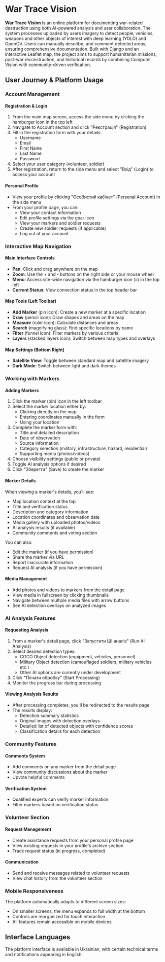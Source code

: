 # War Trace Vision

**War Trace Vision** is an online platform for documenting war-related destruction using both AI-powered analysis and user collaboration. The system processes uploaded by users imagery to detect people, vehicles, weapons and other objects of interest with deep learning (YOLO) and OpenCV. Users can manually describe, and comment detected areas, ensuring comprehensive documentation. Built with Django and an interactive Leaflet map, the project aims to support humanitarian missions, post-war reconstruction, and historical records by combining Computer Vision with community-driven verification.

## User Journey & Platform Usage

### Account Management

#### Registration & Login
1. From the main map screen, access the side menu by clicking the hamburger icon in the top left
2. Navigate to Account section and click "Реєстрація" (Registration)
3. Fill in the registration form with your details:
   - Username
   - Email
   - First Name
   - Last Name
   - Password
4. Select your user category (volunteer, soldier)
5. After registration, return to the side menu and select "Вхід" (Login) to access your account

#### Personal Profile
- View your profile by clicking "Особистий кабінет" (Personal Account) in the side menu
- From your profile page, you can:
  - View your contact information
  - Edit profile settings via the gear icon
  - View your markers and soldier requests
  - Create new soldier requests (if applicable)
  - Log out of your account

### Interactive Map Navigation

#### Main Interface Controls
- **Pan**: Click and drag anywhere on the map
- **Zoom**: Use the + and - buttons on the right side or your mouse wheel
- **Menu**: Access site-wide navigation via the hamburger icon (≡) in the top left
- **Current Status**: View connection status in the top header bar

#### Map Tools (Left Toolbar)
- **Add Marker** (pin icon): Create a new marker at a specific location
- **Draw** (pencil icon): Draw shapes and areas on the map
- **Measure** (ruler icon): Calculate distances and areas
- **Search** (magnifying glass): Find specific locations by name
- **Filter** (funnel icon): Filter markers by various criteria
- **Layers** (stacked layers icon): Switch between map types and overlays

#### Map Settings (Bottom Right)
- **Satellite View**: Toggle between standard map and satellite imagery
- **Dark Mode**: Switch between light and dark themes

### Working with Markers

#### Adding Markers
1. Click the marker (pin) icon in the left toolbar
2. Select the marker location either by:
   - Clicking directly on the map
   - Entering coordinates manually in the form
   - Using your location
3. Complete the marker form with:
   - Title and detailed description
   - Date of observation
   - Source information
   - Category selection (military, infrastructure, hazard, residential)
   - Supporting media (photos/videos)
4. Choose visibility settings (public or private)
5. Toggle AI analysis options if desired
6. Click "Зберегти" (Save) to create the marker

#### Marker Details
When viewing a marker's details, you'll see:
- Map location context at the top
- Title and verification status
- Description and category information
- Location coordinates and observation date
- Media gallery with uploaded photos/videos
- AI analysis results (if available)
- Community comments and voting section

You can also:
- Edit the marker (if you have permission)
- Share the marker via URL
- Report inaccurate information
- Request AI analysis (if you have permission)

#### Media Management
- Add photos and videos to markers from the detail page
- View media in fullscreen by clicking thumbnails
- Navigate between multiple media files with arrow buttons
- See AI detection overlays on analyzed images

### AI Analysis Features

#### Requesting Analysis
1. From a marker's detail page, click "Запустити ШІ аналіз" (Run AI Analysis)
2. Select desired detection types:
   - COCO Object detection (equipment, vehicles, personnel)
   - Military Object detection (camouflaged soldiers, military vehicles etc.)
   - Other AI options are currently under development
3. Click "Почати обробку" (Start Processing)
4. Monitor the progress bar during processing

#### Viewing Analysis Results
- After processing completes, you'll be redirected to the results page
- The results display:
  - Detection summary statistics
  - Original images with detection overlays
  - Detailed list of detected objects with confidence scores
  - Classification details for each detection

### Community Features

#### Comments System
- Add comments on any marker from the detail page
- View community discussions about the marker
- Upvote helpful comments

#### Verification System
- Qualified experts can verify marker information
- Filter markers based on verification status

### Volunteer Section

#### Request Management
- Create assistance requests from your personal profile page
- View existing requests in your profile's archive section
- Track request status (in progress, completed)

#### Communication
- Send and receive messages related to volunteer requests
- View chat history from the volunteer section

### Mobile Responsiveness
The platform automatically adapts to different screen sizes:
- On smaller screens, the menu expands to full width at the bottom
- Controls are reorganized for touch interaction
- All features remain accessible on mobile devices

## Interface Languages
The platform interface is available in Ukrainian, with certain technical terms and notifications appearing in English.
